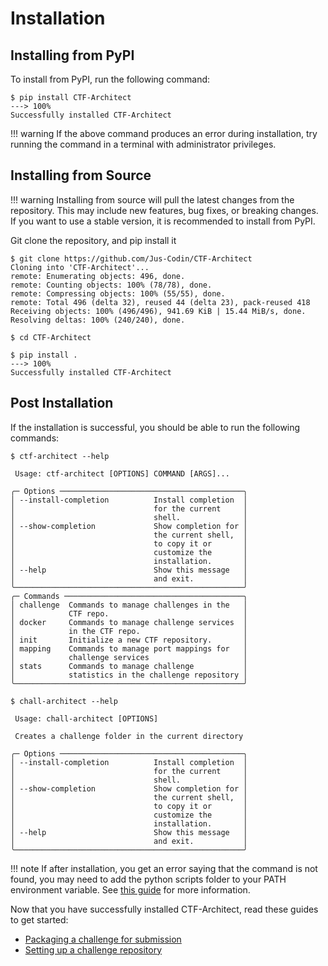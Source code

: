 # Installation

## Installing from PyPI

To install from PyPI, run the following command:

<div class="termy">

```console
$ pip install CTF-Architect
---> 100%
Successfully installed CTF-Architect
```

</div>

!!! warning
    If the above command produces an error during installation, try running the command in a terminal with administrator privileges.


## Installing from Source

!!! warning
    Installing from source will pull the latest changes from the repository. This may include new features, bug fixes, or breaking changes. If you want to use a stable version, it is recommended to install from PyPI.

Git clone the repository, and pip install it

<div class="termy">

```console
$ git clone https://github.com/Jus-Codin/CTF-Architect
Cloning into 'CTF-Architect'...
remote: Enumerating objects: 496, done.
remote: Counting objects: 100% (78/78), done.
remote: Compressing objects: 100% (55/55), done.
remote: Total 496 (delta 32), reused 44 (delta 23), pack-reused 418
Receiving objects: 100% (496/496), 941.69 KiB | 15.44 MiB/s, done.
Resolving deltas: 100% (240/240), done.

$ cd CTF-Architect

$ pip install .
---> 100%
Successfully installed CTF-Architect
```

</div>

## Post Installation

If the installation is successful, you should be able to run the following commands:

<div class="termy">

```console
$ ctf-architect --help

 Usage: ctf-architect [OPTIONS] COMMAND [ARGS]...

╭─ Options ─────────────────────────────────────────╮
│ --install-completion          Install completion  │
│                               for the current     │
│                               shell.              │
│ --show-completion             Show completion for │
│                               the current shell,  │
│                               to copy it or       │
│                               customize the       │
│                               installation.       │
│ --help                        Show this message   │
│                               and exit.           │
╰───────────────────────────────────────────────────╯
╭─ Commands ────────────────────────────────────────╮
│ challenge  Commands to manage challenges in the   │
│            CTF repo.                              │
│ docker     Commands to manage challenge services  │
│            in the CTF repo.                       │
│ init       Initialize a new CTF repository.       │
│ mapping    Commands to manage port mappings for   │
│            challenge services                     │
│ stats      Commands to manage challenge           │
│            statistics in the challenge repository │
╰───────────────────────────────────────────────────╯

$ chall-architect --help

 Usage: chall-architect [OPTIONS]

 Creates a challenge folder in the current directory

╭─ Options ─────────────────────────────────────────╮
│ --install-completion          Install completion  │
│                               for the current     │
│                               shell.              │
│ --show-completion             Show completion for │
│                               the current shell,  │
│                               to copy it or       │
│                               customize the       │
│                               installation.       │
│ --help                        Show this message   │
│                               and exit.           │
╰───────────────────────────────────────────────────╯
```

</div>

!!! note
    If after installation, you get an error saying that the command is not found, you may need to add the python scripts folder to your PATH environment variable. See [this guide](https://realpython.com/add-python-to-path/) for more information.

Now that you have successfully installed CTF-Architect, read these guides to get started:

- [Packaging a challenge for submission](./packaging-challenges.md)
- [Setting up a challenge repository](./repository-setup.md)
